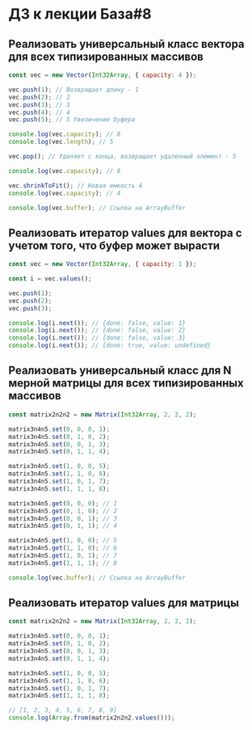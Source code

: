 # ДЗ к лекции База#8

## Реализовать универсальный класс вектора для всех типизированных массивов

```js
const vec = new Vector(Int32Array, { capacity: 4 });

vec.push(1); // Возвращает длину - 1
vec.push(2); // 2
vec.push(3); // 3
vec.push(4); // 4
vec.push(5); // 5 Увеличение буфера

console.log(vec.capacity); // 8
console.log(vec.length); // 5

vec.pop(); // Удаляет с конца, возвращает удаленный элемент - 5

console.log(vec.capacity); // 8

vec.shrinkToFit(); // Новая емкость 4
console.log(vec.capacity); // 4

console.log(vec.buffer); // Ссылка на ArrayBuffer
```

## Реализовать итератор values для вектора с учетом того, что буфер может вырасти

```js
const vec = new Vector(Int32Array, { capacity: 1 });

const i = vec.values();

vec.push(1);
vec.push(2);
vec.push(3);

console.log(i.next()); // {done: false, value: 1}
console.log(i.next()); // {done: false, value: 2}
console.log(i.next()); // {done: false, value: 3}
console.log(i.next()); // {done: true, value: undefined}
```

## Реализовать универсальный класс для N мерной матрицы для всех типизированных массивов

```js
const matrix2n2n2 = new Matrix(Int32Array, 2, 2, 2);

matrix3n4n5.set(0, 0, 0, 1);
matrix3n4n5.set(0, 1, 0, 2);
matrix3n4n5.set(0, 0, 1, 3);
matrix3n4n5.set(0, 1, 1, 4);

matrix3n4n5.set(1, 0, 0, 5);
matrix3n4n5.set(1, 1, 0, 6);
matrix3n4n5.set(1, 0, 1, 7);
matrix3n4n5.set(1, 1, 1, 8);

matrix3n4n5.get(0, 0, 0); // 1
matrix3n4n5.get(0, 1, 0); // 2
matrix3n4n5.get(0, 0, 1); // 3
matrix3n4n5.get(0, 1, 1); // 4

matrix3n4n5.get(1, 0, 0); // 5
matrix3n4n5.get(1, 1, 0); // 6
matrix3n4n5.get(1, 0, 1); // 7
matrix3n4n5.get(1, 1, 1); // 8

console.log(vec.buffer); // Ссылка на ArrayBuffer
```

## Реализовать итератор values для матрицы

```js
const matrix2n2n2 = new Matrix(Int32Array, 2, 2, 2);

matrix3n4n5.set(0, 0, 0, 1);
matrix3n4n5.set(0, 1, 0, 2);
matrix3n4n5.set(0, 0, 1, 3);
matrix3n4n5.set(0, 1, 1, 4);

matrix3n4n5.set(1, 0, 0, 5);
matrix3n4n5.set(1, 1, 0, 6);
matrix3n4n5.set(1, 0, 1, 7);
matrix3n4n5.set(1, 1, 1, 8);

// [1, 2, 3, 4, 5, 6, 7, 8, 9]
console.log(Array.from(matrix2n2n2.values()));
```
